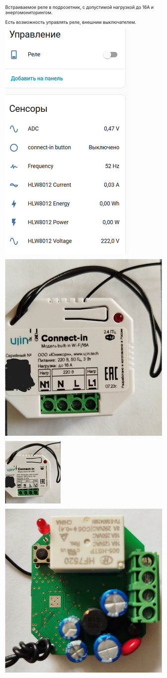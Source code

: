 Встраиваемое реле в подрозетник, с допустимой нагрузкой до 16А и энергомониторингом.

Есть возможность управлять реле, внешним выключателем.

![Connect-in](/connect-in/images/esp_connect.png)

![Connect-in](/connect-in/images/connect_in.jpg)

![Connect-in](/connect-in/images/connect_in0.jpg)

![Connect-in](/connect-in/images/connect_in2.jpg)
